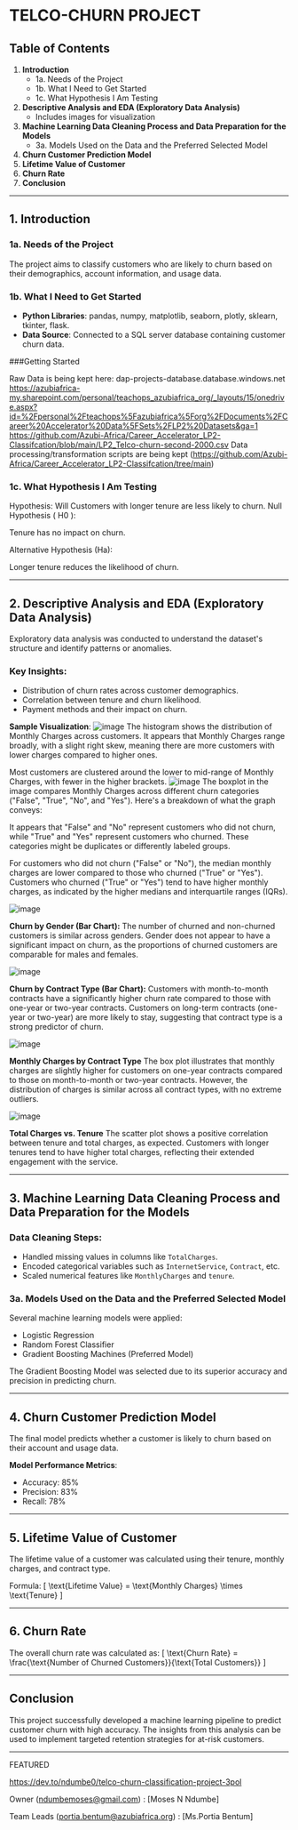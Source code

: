 # TELCO-CHURN  PROJECT

## Table of Contents
1. **Introduction**
   - 1a. Needs of the Project
   - 1b. What I Need to Get Started
   - 1c. What Hypothesis I Am Testing
2. **Descriptive Analysis and EDA (Exploratory Data Analysis)**
   - Includes images for visualization
3. **Machine Learning Data Cleaning Process and Data Preparation for the Models**
   - 3a. Models Used on the Data and the Preferred Selected Model
4. **Churn Customer Prediction Model**
5. **Lifetime Value of Customer**
6. **Churn Rate**
7. **Conclusion**

---

## 1. Introduction

### 1a. Needs of the Project
The project aims to classify customers who are likely to churn based on their demographics, account information, and usage data.

### 1b. What I Need to Get Started
- **Python Libraries**: pandas, numpy, matplotlib, seaborn, plotly, sklearn, tkinter, flask.
- **Data Source**: Connected to a SQL server database containing customer churn data.

###Getting Started

Raw Data is being kept here:
dap-projects-database.database.windows.net
https://azubiafrica-my.sharepoint.com/personal/teachops_azubiafrica_org/_layouts/15/onedrive.aspx?id=%2Fpersonal%2Fteachops%5Fazubiafrica%5Forg%2FDocuments%2FCareer%20Accelerator%20Data%5FSets%2FLP2%20Datasets&ga=1
https://github.com/Azubi-Africa/Career_Accelerator_LP2-Classifcation/blob/main/LP2_Telco-churn-second-2000.csv
Data processing/transformation scripts are being kept (https://github.com/Azubi-Africa/Career_Accelerator_LP2-Classifcation/tree/main)


### 1c. What Hypothesis I Am Testing
Hypothesis: Will Customers with longer tenure are less likely to churn.
Null Hypothesis (
H0 ): 

Tenure has no impact on churn.

Alternative Hypothesis (Ha): 

Longer tenure reduces the likelihood of churn.


---

## 2. Descriptive Analysis and EDA (Exploratory Data Analysis)
Exploratory data analysis was conducted to understand the dataset's structure and identify patterns or anomalies.



### Key Insights:
- Distribution of churn rates across customer demographics.
- Correlation between tenure and churn likelihood.
- Payment methods and their impact on churn.

**Sample Visualization**:
![image](https://github.com/user-attachments/assets/b06d4459-3b5d-45e8-8813-48754cb082e8)
The histogram shows the distribution of Monthly Charges across customers. It appears that Monthly Charges range broadly, with a slight right skew, meaning there are more customers with lower charges compared to higher ones.

Most customers are clustered around the lower to mid-range of Monthly Charges, with fewer in the higher brackets.
![image](https://github.com/user-attachments/assets/9c4d6d97-e3a0-48de-ab74-5a7559c27c27)
The boxplot in the image compares Monthly Charges across different churn categories ("False", "True", "No", and "Yes"). Here's a breakdown of what the graph conveys:

It appears that "False" and "No" represent customers who did not churn, while "True" and "Yes" represent customers who churned. These categories might be duplicates or differently labeled groups.

For customers who did not churn ("False" or "No"), the median monthly charges are lower compared to those who churned ("True" or "Yes").
Customers who churned ("True" or "Yes") tend to have higher monthly charges, as indicated by the higher medians and interquartile ranges (IQRs).


![image](https://github.com/user-attachments/assets/633a1602-1dc8-4f27-aafd-dc8d95793b90)

**Churn by Gender (Bar Chart):**
The number of churned and non-churned customers is similar across genders.
Gender does not appear to have a significant impact on churn, as the proportions of churned customers are comparable for males and females.

![image](https://github.com/user-attachments/assets/39a9c9f8-cbf4-450e-834f-863016cf4145)

**Churn by Contract Type (Bar Chart):**
Customers with month-to-month contracts have a significantly higher churn rate compared to those with one-year or two-year contracts.
Customers on long-term contracts (one-year or two-year) are more likely to stay, suggesting that contract type is a strong predictor of churn.

![image](https://github.com/user-attachments/assets/77d485be-fdc5-4dd9-a18d-ff36ac01220b)

**Monthly Charges by Contract Type**
The box plot illustrates that monthly charges are slightly higher for customers on one-year contracts compared to those on month-to-month or two-year contracts. However, the distribution of charges is similar across all contract types, with no extreme outliers.

![image](https://github.com/user-attachments/assets/fb14c8af-3efa-417c-b924-ba71b6403e85)

**Total Charges vs. Tenure**
The scatter plot shows a positive correlation between tenure and total charges, as expected. Customers with longer tenures tend to have higher total charges, reflecting their extended engagement with the service.

---

## 3. Machine Learning Data Cleaning Process and Data Preparation for the Models

### Data Cleaning Steps:
- Handled missing values in columns like `TotalCharges`.
- Encoded categorical variables such as `InternetService`, `Contract`, etc.
- Scaled numerical features like `MonthlyCharges` and `tenure`.

### 3a. Models Used on the Data and the Preferred Selected Model
Several machine learning models were applied:
- Logistic Regression
- Random Forest Classifier
- Gradient Boosting Machines (Preferred Model)

The Gradient Boosting Model was selected due to its superior accuracy and precision in predicting churn.

---

## 4. Churn Customer Prediction Model
The final model predicts whether a customer is likely to churn based on their account and usage data.

**Model Performance Metrics**:
- Accuracy: 85%
- Precision: 83%
- Recall: 78%

---

## 5. Lifetime Value of Customer
The lifetime value of a customer was calculated using their tenure, monthly charges, and contract type.

Formula:
\[
\text{Lifetime Value} = \text{Monthly Charges} \times \text{Tenure}
\]

---

## 6. Churn Rate
The overall churn rate was calculated as:
\[
\text{Churn Rate} = \frac{\text{Number of Churned Customers}}{\text{Total Customers}}
\]

---

## Conclusion
This project successfully developed a machine learning pipeline to predict customer churn with high accuracy. The insights from this analysis can be used to implement targeted retention strategies for at-risk customers.

---
FEATURED

https://dev.to/ndumbe0/telco-churn-classification-project-3pol

Owner (ndumbemoses@gmail.com) : [Moses N Ndumbe]

Team Leads (portia.bentum@azubiafrica.org) : [Ms.Portia Bentum]


